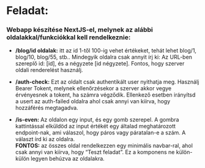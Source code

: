 # Feladat:

### Webapp készítése NextJS-el, melynek az alábbi oldalakkal/funkciókkal kell rendelkeznie:

- **/blog/id oldalak:** itt az id 1-től 100-ig vehet értékeket, tehát lehet blog/1, blog/10, blog/55, stb.. Mindegyik oldalra csak annyit írj ki: Az URL-ben szereplő id: [id], és a négyzete [id négyzete]. Fontos, hogy szerver oldali renderelést használj.

- **/auth-check:** Ezt az oldalt csak authentikált user nyithatja meg. Használj Bearer Tokent, melynek ellenőrzésekor a szerver akkor vegye érvényesnek a tokent, ha számra végződik. Ellenkező esetben irányítsd a usert az auth-failed oldalra ahol csak annyi van kiírva, hogy hozzáférés megtagadva.

- **/is-even:** Az oldalon egy input, és egy gomb szerepel. A gombra kattintással elküldöd az input értékét egy általad meghatározott endpoint-nak, ami válaszol, hogy páros vagy páratalan-e a szám. A választ írd ki az oldalra.\
  **FONTOS:** az összes oldal rendelkezzen egy minimális navbar-ral, ahol csak annyi van kiírva, hogy “Teszt feladat”. Ez a komponens ne külön-külön legyen behúzva az oldalakra.
